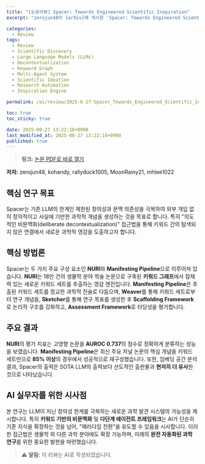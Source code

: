 ```yaml
---
title: "[논문리뷰] Spacer: Towards Engineered Scientific Inspiration"
excerpt: "zerojun48이 [arXiv]에 게시한 'Spacer: Towards Engineered Scientific Inspiration' 논문에 대한 자세한 리뷰입니다."

categories:
  - Review
tags:
  - Review
  - Scientific Discovery
  - Large Language Models (LLMs)
  - Decontextualization
  - Keyword Graph
  - Multi-Agent System
  - Scientific Ideation
  - Research Automation
  - Inspiration Engine

permalink: /ai/review/2025-8-27-Spacer_Towards_Engineered_Scientific_Inspiration/

toc: true
toc_sticky: true

date: 2025-08-27 13:22:18+0900
last_modified_at: 2025-08-27 13:22:18+0900
published: true
---
```

> **링크:** [논문 PDF로 바로 열기](https://arxiv.org/abs/2508.17661)

**저자:** zerojun48, kohandy, rallyduck1005, MoonRainy21, mhlee1022



## 핵심 연구 목표
Spacer는 기존 LLM의 한계인 제한된 창의성과 문맥 의존성을 극복하여 외부 개입 없이 창의적이고 사실에 기반한 과학적 개념을 생성하는 것을 목표로 합니다. 특히 "의도적인 비문맥화(deliberate decontextualization)" 접근법을 통해 키워드 간의 탐색되지 않은 연결에서 새로운 과학적 영감을 도출하고자 합니다.

## 핵심 방법론
Spacer는 두 가지 주요 구성 요소인 **NURI**와 **Manifesting Pipeline**으로 이루어져 있습니다. **NURI**는 18만 건의 생물학 분야 학술 논문으로 구축된 **키워드 그래프**에서 잠재력 있는 새로운 키워드 세트를 추출하는 영감 엔진입니다. **Manifesting Pipeline**은 추출된 키워드 세트를 정교한 과학적 진술로 다듬으며, **Weaver**를 통해 키워드 세트로부터 연구 개념을, **Sketcher**를 통해 연구 목표를 생성한 후 **Scaffolding Framework**로 논리적 구조를 강화하고, **Assessment Framework**로 타당성을 평가합니다.

## 주요 결과
**NURI**의 평가 지표는 고영향 논문을 **AUROC 0.737**의 점수로 정확하게 분류하는 성능을 보였습니다. **Manifesting Pipeline**은 최신 주요 저널 논문의 핵심 개념을 키워드 세트만으로 **85% 이상**의 경우에서 성공적으로 재구성했습니다. 또한, 임베딩 공간 분석 결과, Spacer의 출력은 SOTA LLM의 출력보다 선도적인 출판물과 **현저히 더 유사**한 것으로 나타났습니다.

## AI 실무자를 위한 시사점
본 연구는 LLM이 지닌 창의성 한계를 극복하는 새로운 과학 발견 시스템의 가능성을 제시합니다. 특히 **키워드 기반의 비문맥화** 및 **다단계 에이전트 프레임워크**는 AI가 단순히 기존 지식을 확장하는 것을 넘어, "패러다임 전환"을 유도할 수 있음을 시사합니다. 이러한 접근법은 생물학 외 다른 과학 분야에도 확장 가능하며, 미래의 **완전 자동화된 과학 연구**를 위한 중요한 발판을 마련했습니다.

> ⚠️ **알림:** 이 리뷰는 AI로 작성되었습니다.